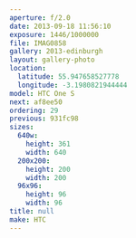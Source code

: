 ```yaml
---
aperture: f/2.0
date: 2013-09-18 11:56:10
exposure: 1446/1000000
file: IMAG0858
gallery: 2013-edinburgh
layout: gallery-photo
location:
  latitude: 55.947658527778
  longitude: -3.1980821944444
model: HTC One S
next: af8ee50
ordering: 29
previous: 931fc98
sizes:
  640w:
    height: 361
    width: 640
  200x200:
    height: 200
    width: 200
  96x96:
    height: 96
    width: 96
title: null
make: HTC
---
```

